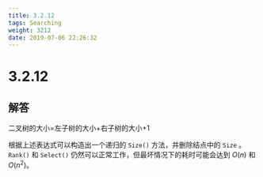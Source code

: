 ```yaml
---
title: 3.2.12
tags: Searching
weight: 3212
date: 2019-07-06 22:26:32
---
```


# 3.2.12


## 解答

二叉树的大小=左子树的大小+右子树的大小+1

根据上述表达式可以构造出一个递归的 `Size()`  方法，并删除结点中的 `Size` 。
`Rank()` 和 `Select()` 仍然可以正常工作，但最坏情况下的耗时可能会达到 $O(n)$ 和 $O(n^2 )$。
